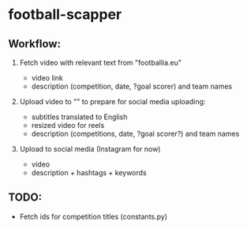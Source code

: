 # football-scapper

## Workflow:

1. Fetch video with relevant text from "footballia.eu"

   - video link
   - description (competition, date, ?goal scorer) and team names

2. Upload video to "" to prepare for social media uploading:

   - subtitles translated to English
   - resized video for reels
   - description (competitions, date, ?goal scorer?) and team names

3. Upload to social media (Instagram for now)

   - video
   - description + hashtags + keywords

## TODO:

- Fetch ids for competition titles (constants.py)
